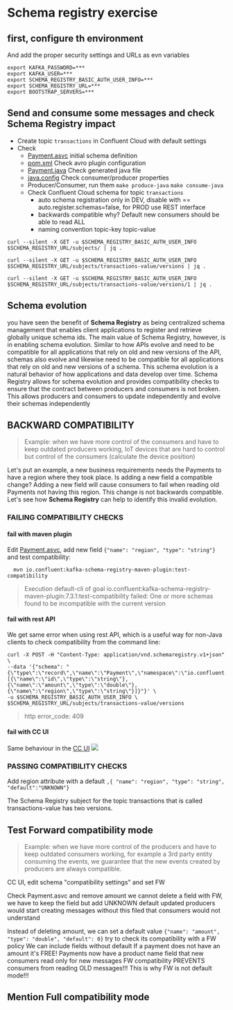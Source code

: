 # Schema registry exercise

## first, configure th environment

And add the proper security settings and URLs as evn variables
```shell
export KAFKA_PASSWORD=***
export KAFKA_USER=***
export SCHEMA_REGISTRY_BASIC_AUTH_USER_INFO=***
export SCHEMA_REGISTRY_URL=***
export BOOTSTRAP_SERVERS=***
```
## Send and consume some messages and check Schema Registry impact

* Create topic `transactions` in Confluent Cloud with default settings
* Check
    * [Payment.asvc](src/main/resources/avro/io/confluent/examples/clients/basicavro/Payment.avsc) initial schema definition
    * [pom.xml](pom.xml) Check avro plugin configuration
    * [Payment.java](target/generated-sources/io/confluent/examples/clients/basicavro/Payment.java) Check generated java file
    * [java.config](java.config) Check consumer/producer properties
    * Producer/Consumer, run them `make produce-java` `make consume-java`
    * Check Confluent Cloud schema for topic `transactions`
        * auto schema registration only in DEV, disable with == auto.register.schemas=false, for PROD use REST interface
        * backwards compatible why? Default new consumers should be able to read ALL
        * naming convention topic-key topic-value
          
```shell
curl --silent -X GET -u $SCHEMA_REGISTRY_BASIC_AUTH_USER_INFO $SCHEMA_REGISTRY_URL/subjects/ | jq .
```

```shell
curl --silent -X GET -u $SCHEMA_REGISTRY_BASIC_AUTH_USER_INFO $SCHEMA_REGISTRY_URL/subjects/transactions-value/versions | jq .
```

```shell
curl --silent -X GET -u $SCHEMA_REGISTRY_BASIC_AUTH_USER_INFO $SCHEMA_REGISTRY_URL/subjects/transactions-value/versions/1 | jq .
```

## Schema evolution
you have seen the benefit of **Schema Registry** as being centralized schema management that enables client applications to register and retrieve globally unique schema ids. The main value of Schema Registry, however, is in enabling schema evolution. Similar to how APIs evolve and need to be compatible for all applications that rely on old and new versions of the API, schemas also evolve and likewise need to be compatible for all applications that rely on old and new versions of a schema. This schema evolution is a natural behavior of how applications and data develop over time.
Schema Registry allows for schema evolution and provides compatibility checks to ensure that the contract between producers and consumers is not broken. This allows producers and consumers to update independently and evolve their schemas independently


## BACKWARD COMPATIBILITY
> Example: when we have more control of the consumers and have to keep outdated producers working, IoT devices that are hard to control but control of the consumers (calculate the device position)

Let's put an example, a new business requirements needs the Payments to have a region where they took place.
Is adding a new field a compatible change?
Adding a new field will cause consumers to fail when reading old Payments not having this region.
This change is not backwards compatible.
Let's see how **Schema Registry** can help to identify this invalid evolution.

### FAILING COMPATIBILITY CHECKS

#### fail with maven plugin 
  Edit [Payment.asvc](src/main/resources/avro/io/confluent/examples/clients/basicavro/Payment.avsc), add new field
  `{"name": "region", "type": "string"}` and test compatibility:
```shell
  mvn io.confluent:kafka-schema-registry-maven-plugin:test-compatibility
```
> Execution default-cli of goal io.confluent:kafka-schema-registry-maven-plugin:7.3.1:test-compatibility failed: One or more schemas found to be incompatible with the current version

#### fail with rest API

We get same error when using rest API, which is a useful way for non-Java clients to check compatibility from the command line:
```shell
curl -X POST -H "Content-Type: application/vnd.schemaregistry.v1+json" \
--data '{"schema": "{\"type\":\"record\",\"name\":\"Payment\",\"namespace\":\"io.confluent.examples.clients.basicavro\",\"fields\":[{\"name\":\"id\",\"type\":\"string\"},{\"name\":\"amount\",\"type\":\"double\"},{\"name\":\"region\",\"type\":\"string\"}]}"}' \
-u $SCHEMA_REGISTRY_BASIC_AUTH_USER_INFO \
$SCHEMA_REGISTRY_URL/subjects/transactions-value/versions
```
> http error_code: 409

#### fail with CC UI
Same behaviour in the [CC UI](https://confluent.cloud/)
![](https://docs.confluent.io/platform/current/_images/tutorial-c3-edit-schema-pass.png)


### PASSING COMPATIBILITY CHECKS

Add region attribute with a default
`,{ "name": "region", "type": "string", "default":"UNKNOWN"}`

The Schema Registry subject for the topic transactions that is called transactions-value has two versions.

## Test Forward compatibility mode
>Example: when we have more control of the producers and have to keep outdated consumers working,
for example a 3rd party entity consuming the events, we guarantee that the new events created by producers are always compatible.

CC UI, edit schema "compatibility settings" and set FW

Check Payment.asvc and remove amount
we cannot delete a field with FW, we have to keep the field but add UNKNOWN default
updated producers would start creating messages without this filed that consumers would not understand

Instead of deleting amount, we can set a default value `{"name": "amount", "type": "double", "default": 0}` try to check its compatibility with a FW policy
We can include fields without default
If a payment does not have an amount it's FREE!
Payments now have a product name field that new consumers read only for new messages
FW compatibility PREVENTS consumers from reading OLD messages!!!
This is why FW is not default mode!!!

## Mention Full compatibility mode
